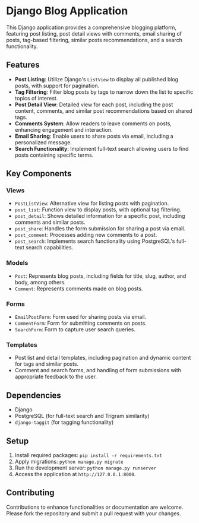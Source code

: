 # Django Blog Application

This Django application provides a comprehensive blogging platform, featuring post listing, post detail views with comments, email sharing of posts, tag-based filtering, similar posts recommendations, and a search functionality.

## Features

- **Post Listing**: Utilize Django's `ListView` to display all published blog posts, with support for pagination.
- **Tag Filtering**: Filter blog posts by tags to narrow down the list to specific topics of interest.
- **Post Detail View**: Detailed view for each post, including the post content, comments, and similar post recommendations based on shared tags.
- **Comments System**: Allow readers to leave comments on posts, enhancing engagement and interaction.
- **Email Sharing**: Enable users to share posts via email, including a personalized message.
- **Search Functionality**: Implement full-text search allowing users to find posts containing specific terms.

## Key Components

### Views

- `PostListView`: Alternative view for listing posts with pagination.
- `post_list`: Function view to display posts, with optional tag filtering.
- `post_detail`: Shows detailed information for a specific post, including comments and similar posts.
- `post_share`: Handles the form submission for sharing a post via email.
- `post_comment`: Processes adding new comments to a post.
- `post_search`: Implements search functionality using PostgreSQL's full-text search capabilities.

### Models

- `Post`: Represents blog posts, including fields for title, slug, author, and body, among others.
- `Comment`: Represents comments made on blog posts.

### Forms

- `EmailPostForm`: Form used for sharing posts via email.
- `CommentForm`: Form for submitting comments on posts.
- `SearchForm`: Form to capture user search queries.

### Templates

- Post list and detail templates, including pagination and dynamic content for tags and similar posts.
- Comment and search forms, and handling of form submissions with appropriate feedback to the user.

## Dependencies

- Django
- PostgreSQL (for full-text search and Trigram similarity)
- `django-taggit` (for tagging functionality)

## Setup

1. Install required packages: `pip install -r requirements.txt`
2. Apply migrations: `python manage.py migrate`
3. Run the development server: `python manage.py runserver`
4. Access the application at `http://127.0.0.1:8000`.

## Contributing

Contributions to enhance functionalities or documentation are welcome. Please fork the repository and submit a pull request with your changes.